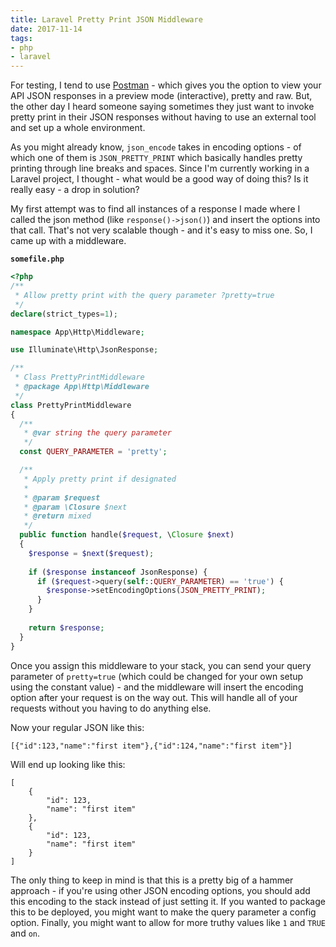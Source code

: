 ```yaml
---
title: Laravel Pretty Print JSON Middleware
date: 2017-11-14
tags:
- php
- laravel
---
```

For testing, I tend to use [Postman](https://www.getpostman.com/) - which gives you the option to view your API JSON responses in a preview mode (interactive), pretty and raw.  But, the other day I heard someone saying sometimes they just want to invoke pretty print in their JSON responses without having to use an external tool and set up a whole environment.

<!--more-->

As you might already know, `json_encode` takes in encoding options - of which one of them is `JSON_PRETTY_PRINT` which basically handles pretty printing through line breaks and spaces.  Since I'm currently working in a Laravel project, I thought - what would be a good way of doing this? Is it really easy - a drop in solution?

My first attempt was to find all instances of a response I made where I called the json method (like `response()->json()`) and insert the options into that call.  That's not very scalable though - and it's easy to miss one.  So, I came up with a middleware.

**`somefile.php`**
```php
<?php
/**
 * Allow pretty print with the query parameter ?pretty=true
 */
declare(strict_types=1);

namespace App\Http\Middleware;

use Illuminate\Http\JsonResponse;

/**
 * Class PrettyPrintMiddleware
 * @package App\Http\Middleware
 */
class PrettyPrintMiddleware
{
  /**
   * @var string the query parameter
   */
  const QUERY_PARAMETER = 'pretty';

  /**
   * Apply pretty print if designated
   * 
   * @param $request
   * @param \Closure $next
   * @return mixed
   */
  public function handle($request, \Closure $next)
  {
    $response = $next($request);
        
    if ($response instanceof JsonResponse) {
      if ($request->query(self::QUERY_PARAMETER) == 'true') {
        $response->setEncodingOptions(JSON_PRETTY_PRINT);
      }
    }
        
    return $response;
  }
}
```

Once you assign this middleware to your stack, you can send your query parameter of `pretty=true` (which could be changed for your own setup using the constant value) - and the middleware will insert the encoding option after your request is on the way out.  This will handle all of your requests without you having to do anything else.

Now your regular JSON like this:
```
[{"id":123,"name":"first item"},{"id":124,"name":"first item"}]
```

Will end up looking like this:
```
[
    {
        "id": 123,
        "name": "first item"
    },
    {
        "id": 123,
        "name": "first item"
    }
]
```

The only thing to keep in mind is that this is a pretty big of a hammer approach - if you're using other JSON encoding options, you should add this encoding to the stack instead of just setting it.  If you wanted to package this to be deployed, you might want to make the query parameter a config option.  Finally, you might want to allow for more truthy values like `1` and `TRUE` and `on`.